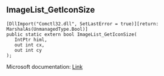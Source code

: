 ## ImageList_GetIconSize

```
[DllImport("Comctl32.dll", SetLastError = true)][return: MarshalAs(UnmanagedType.Bool)]
public static extern bool ImageList_GetIconSize(
   IntPtr himl,
   out int cx,
   out int cy
);
```

Microsoft documentation: [Link](https://docs.microsoft.com/en-us/windows/win32/api/commctrl/nf-commctrl-imagelist_geticonsize)
